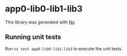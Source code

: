 # app0-lib0-lib1-lib3

This library was generated with [Nx](https://nx.dev).

## Running unit tests

Run `nx test app0-lib0-lib1-lib3` to execute the unit tests.
